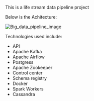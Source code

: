 This is a life stream data pipeline project

Below is the Achitecture:

![Big_data_pipeline_image](https://github.com/user-attachments/assets/25f931dc-5458-4794-bc14-fd2ef98c7187)

Technologies used include:
- API
- Apache Kafka
- Apache Airflow
- Postgress
- Apache Zookeeper
- Control center
- Schema registry
- Docker
- Spark Workers
- Cassandra 
